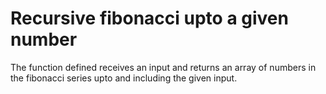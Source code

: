 # Recursive fibonacci upto a given number

The function defined receives an input and returns an array of numbers in the fibonacci series 
upto and including the given input. 
